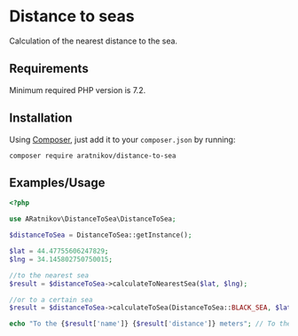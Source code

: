 # Distance to seas
Calculation of the nearest distance to the sea.

## Requirements
Minimum required PHP version is 7.2.

## Installation

Using [Composer](https://getcomposer.org), just add it to your `composer.json` by running:

```
composer require aratnikov/distance-to-sea 
```

## Examples/Usage
```php
<?php

use ARatnikov\DistanceToSea\DistanceToSea;

$distanceToSea = DistanceToSea::getInstance();

$lat = 44.47755606247829;
$lng = 34.145802750750015;

//to the nearest sea
$result = $distanceToSea->calculateToNearestSea($lat, $lng);

//or to a certain sea
$result = $distanceToSea->calculateToSea(DistanceToSea::BLACK_SEA, $lat, $lng);

echo "To the {$result['name']} {$result['distance']} meters"; // To the black_sea 700 meters
```
